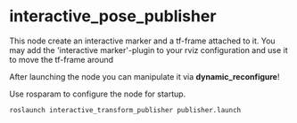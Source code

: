 # interactive_pose_publisher
This node create an interactive marker and a tf-frame attached to it.
You may add the 'interactive marker'-plugin to your rviz configuration and use it to move the tf-frame around

After launching the node you can manipulate it via __dynamic_reconfigure__!

Use rosparam to configure the node for startup.

```roslaunch interactive_transform_publisher publisher.launch```
